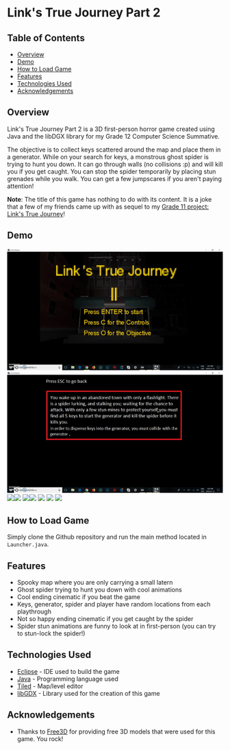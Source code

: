 # Link's True Journey Part 2

## Table of Contents

- [Overview](#Overview)
- [Demo](#Demo)
- [How to Load Game](#how-to-load-game)
- [Features](#Features)
- [Technologies Used](#technologies-used)
- [Acknowledgements](#acknowledgements)

## Overview

Link's True Journey Part 2 is a 3D first-person horror game created using Java and the libDGX library for my Grade 12 Computer Science Summative. 

The objective is to collect keys scattered around the map and place them in a generator. While on your search for keys, a monstrous ghost spider is trying to hunt you down. It can go through walls (no collisions :p) and will kill you if you get caught. You can stop the spider temporarily by placing stun grenades while you walk. You can get a few jumpscares if you aren't paying attention! 

**Note**: The title of this game has nothing to do with its content. It is a joke that a few of my friends came up with as sequel to my [Grade 11 project: Link's True Journey](https://github.com/thanusiv/Link-s-True-Journey)!

## Demo

<img src="gifs/MenuControls.gif?raw=true"/> <img src="gifs/Story.gif?raw=true"/> 
<img src="gifs/First.gif?raw=true"/><img src="gifs/GrenadeStun.gif?raw=true"/> 
<img src="gifs/Death.gif?raw=true"/><img src="gifs/Ending.gif?raw=true"/>
<img src="gifs/KeyCollection.gif?raw=true"/> <img src="gifs/KeyDeposit.gif?raw=true"/>
<img src="gifs/AnotherDeath.gif?raw=true"/>

## How to Load Game

Simply clone the Github repository and run the main method located in `Launcher.java`.

## Features

- Spooky map where you are only carrying a small latern
- Ghost spider trying to hunt you down with cool animations
- Cool ending cinematic if you beat the game
- Keys, generator, spider and player have random locations from each playthrough
- Not so happy ending cinematic if you get caught by the spider
- Spider stun animations are funny to look at in first-person (you can try to stun-lock the spider!)

## Technologies Used

- [Eclipse](https://www.eclipse.org/) - IDE used to build the game
- [Java](https://www.java.com/en/download/) - Programming language used
- [Tiled](https://www.mapeditor.org/) - Map/level editor
- [libGDX](https://libgdx.badlogicgames.com/) - Library used for the creation of this game

## Acknowledgements

- Thanks to [Free3D](https://free3d.com/) for providing free 3D models that were used for this game. You rock!

